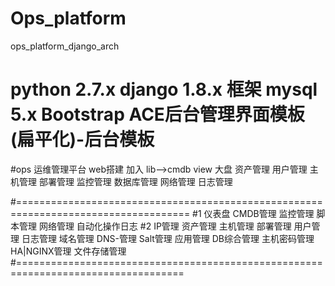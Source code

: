 # Ops_platform
ops_platform_django_arch

# python 2.7.x  django 1.8.x 框架  mysql 5.x  Bootstrap ACE后台管理界面模板(扁平化)-后台模板


#ops 运维管理平台
web搭建
加入
lib-->cmdb
view
大盘
资产管理
用户管理
主机管理
部署管理
监控管理
数据库管理
网络管理
日志管理

#====================================================================================
#1
仪表盘
CMDB管理
监控管理
脚本管理
网络管理
自动化操作日志
#2
IP管理
资产管理
主机管理
部署管理
用户管理
日志管理
域名管理
DNS-管理
Salt管理
应用管理
DB综合管理
主机密码管理
HA|NGINX管理
文件存储管理
#===================================================================================